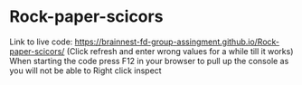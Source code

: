 # Rock-paper-scicors
Link to live code: https://brainnest-fd-group-assingment.github.io/Rock-paper-scicors/  (Click refresh and enter wrong values for a while till it works)
When starting the code press F12 in your browser to pull up the console as you will not be able to Right click inspect
